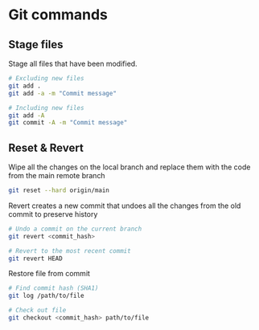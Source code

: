 # Git commands

## Stage files

Stage all files that have been modified.
```sh
# Excluding new files
git add .
git add -a -m "Commit message"

# Including new files
git add -A
git commit -A -m "Commit message"
```

## Reset & Revert

Wipe all the changes on the local branch and replace them with the code from the main remote branch
```sh
git reset --hard origin/main
```

Revert creates a new commit that undoes all the changes from the old commit to preserve history
```sh
# Undo a commit on the current branch
git revert <commit_hash>

# Revert to the most recent commit
git revert HEAD
```

Restore file from commit
```sh
# Find commit hash (SHA1)
git log /path/to/file

# Check out file
git checkout <commit_hash> path/to/file
```
